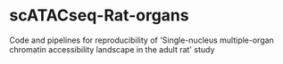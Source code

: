 # scATACseq-Rat-organs
Code and pipelines for reproducibility of 'Single-nucleus multiple-organ chromatin accessibility landscape in the adult rat' study

